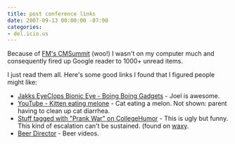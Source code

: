 ```yaml
---
title: post conference links
date: 2007-09-13 00:00:00 -07:00
categories:
- del.icio.us
---
```


<p>Because of <a href="http://www.federatedmedia.net/events/index">FM's CMSummit</a> (woo!) I wasn't on my computer much and consequently fired up Google reader to 1000+  unread items. </p>

<p>I just read them all. Here's some good links I found that I figured people might like:</p>

<ul>
    <li><a href="http://gadgets.boingboing.net/2007/09/12/jakks-eyeclops-bioni.html">Jakks EyeClops Bionic Eye - Boing Boing Gadgets</a> - Joel is awesome.</li>
    <li><a href="http://www.youtube.com/watch?v=NV_w0R8snhE">YouTube - Kitten eating melone</a> - Cat eating a melon. Not shown: parent having to clean up cat diarrhea.</li>
    <li><a href="http://www.collegehumor.com/tag:prank-war">Stuff tagged with &quot;Prank War&quot; on CollegeHumor</a> - This is ugly but funny. This kind of escalation can't be sustained. (found on <a href="http://waxy.org/">waxy</a>.</li>
    <li><a href="http://www.beerdirector.com/">Beer Director</a> - Beer videos.</li>
</ul>
